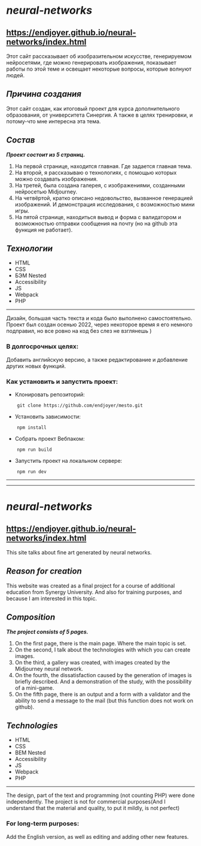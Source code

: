 # _**neural-networks**_

## https://endjoyer.github.io/neural-networks/index.html

Этот сайт рассказывает об изобразительном искусстве, генерируемом нейросетями, где можно генерировать изображения,
показывает работы по этой теме и освещает некоторые вопросы, которые волнуют людей.

## _**Причина создания**_

Этот сайт создан, как итоговый проект для курса дополнительного образования, от университета Синергия.
А также в целях тренировки, и потому-что мне интересна эта тема.

## _**Состав**_

**_Проект состоит из 5 страниц._**

1. На первой странице, находится главная. Где задается главная тема.
2. На второй, я рассказываю о технологиях, с помощью которых можно создавать изображения.
3. На третей, была создана галерея, с изображениями, созданными нейросетью Midjourney.
4. На четвёртой, кратко описано недовольство, вызванное генерацией изображений. И демонстрация исследования, с возможностью мини игры.
5. На пятой странице, находиться вывод и форма с валидатором и возможностью отправки сообщения на почту (но на github эта функция не работает).

## _**Технологии**_

- HTML
- CSS
- БЭМ Nested
- Accessibility
- JS
- Webpack
- PHP

---

Дизайн, большая часть текста и кода было выполнено самостоятельно.
Проект был создан осенью 2022, через некоторое время я его немного подправил, но все ровно на код без слез не взглянешь )

### В долгосрочных целях:

Добавить английскую версию, а также редактирование и добавление других новых функций.

### Как установить и запустить проект:

- Клонировать репозиторий:

```console
    git clone https://github.com/endjoyer/mesto.git
```

- Установить зависимости:

```console
    npm install
```

- Собрать проект Вебпаком:

```console
    npm run build
```

- Запустить проект на локальном сервере:

```console
    npm run dev
```

---

---

# _**neural-networks**_

## https://endjoyer.github.io/neural-networks/index.html

This site talks about fine art generated by neural networks.

## _**Reason for creation**_

This website was created as a final project for a course of additional education from Synergy University.
And also for training purposes, and because I am interested in this topic.

## _**Composition**_

**_The project consists of 5 pages._**

1. On the first page, there is the main page. Where the main topic is set.
2. On the second, I talk about the technologies with which you can create images.
3. On the third, a gallery was created, with images created by the Midjourney neural network.
4. On the fourth, the dissatisfaction caused by the generation of images is briefly described. And a demonstration of the study, with the possibility of a mini-game.
5. On the fifth page, there is an output and a form with a validator and the ability to send a message to the mail (but this function does not work on github).

## _**Technologies**_

- HTML
- CSS
- BEM Nested
- Accessibility
- JS
- Webpack
- PHP

---

The design, part of the text and programming (not counting PHP) were done independently.
The project is not for commercial purposes(And I understand that the material and quality, to put it mildly, is not perfect)

### For long-term purposes:

Add the English version, as well as editing and adding other new features.
